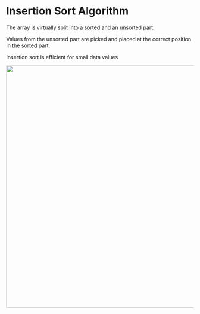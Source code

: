 # Insertion Sort Algorithm
 The array is virtually split into a sorted and an unsorted part.
 
 Values from the unsorted part are picked and placed at the correct position in the sorted part.
 
 Insertion sort is efficient for small data values
 
 
<img src="https://he-s3.s3.amazonaws.com/media/uploads/46bfac9.png" width="650">
